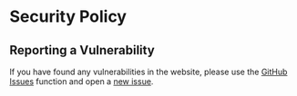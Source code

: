 # Security Policy

## Reporting a Vulnerability

If you have found any vulnerabilities in the website, please use the [GitHub Issues](https://github.com/Datenschmutz/docs/issues) function and open a [new issue]().
